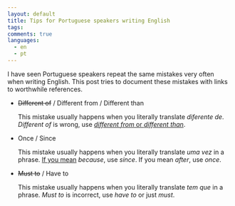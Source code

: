 ```yaml
---
layout: default
title: Tips for Portuguese speakers writing English
tags:
comments: true
languages:
  - en
  - pt
---
```


I have seen Portuguese speakers repeat the same mistakes very often when writing English. This post tries to document these mistakes with links to worthwhile references.

* ~~Different of~~ / Different from / Different than

    This mistake usually happens when you literally translate _diferente de_. _Different of_ is wrong, use [_different from_ or _different than_](http://www.englishforums.com/English/DifferentFromDifferentOf/grxml/post.htm).

* Once / Since

    This mistake usually happens when you literally translate _uma vez_ in a phrase. [If you mean](http://www.sk.com.br/forum/display_message.php?message_id=39050) _because_, use _since_. If you mean _after_, use _once_.

* ~~Must to~~ / Have to

    This mistake usually happens when you literally translate _tem que_ in a phrase. _Must to_ is incorrect, use _have to_ or just _must_.

